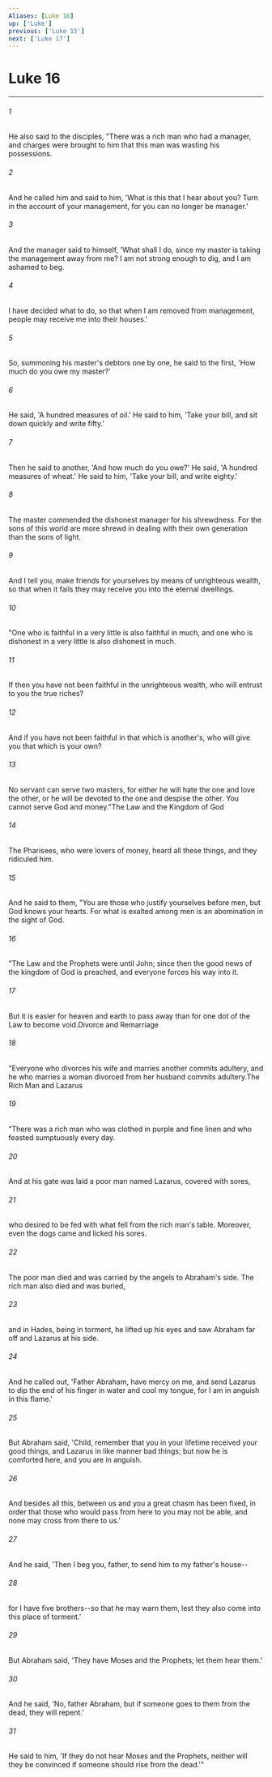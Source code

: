 ```yaml
---
Aliases: [Luke 16]
up: ['Luke']
previous: ['Luke 15']
next: ['Luke 17']
---
```

# Luke 16
***



###### 1 
He also said to the disciples, "There was a rich man who had a manager, and charges were brought to him that this man was wasting his possessions. 

###### 2 
And he called him and said to him, 'What is this that I hear about you? Turn in the account of your management, for you can no longer be manager.' 

###### 3 
And the manager said to himself, 'What shall I do, since my master is taking the management away from me? I am not strong enough to dig, and I am ashamed to beg. 

###### 4 
I have decided what to do, so that when I am removed from management, people may receive me into their houses.' 

###### 5 
So, summoning his master's debtors one by one, he said to the first, 'How much do you owe my master?' 

###### 6 
He said, 'A hundred measures of oil.' He said to him, 'Take your bill, and sit down quickly and write fifty.' 

###### 7 
Then he said to another, 'And how much do you owe?' He said, 'A hundred measures of wheat.' He said to him, 'Take your bill, and write eighty.' 

###### 8 
The master commended the dishonest manager for his shrewdness. For the sons of this world are more shrewd in dealing with their own generation than the sons of light. 

###### 9 
And I tell you, make friends for yourselves by means of unrighteous wealth, so that when it fails they may receive you into the eternal dwellings. 

###### 10 
"One who is faithful in a very little is also faithful in much, and one who is dishonest in a very little is also dishonest in much. 

###### 11 
If then you have not been faithful in the unrighteous wealth, who will entrust to you the true riches? 

###### 12 
And if you have not been faithful in that which is another's, who will give you that which is your own? 

###### 13 
No servant can serve two masters, for either he will hate the one and love the other, or he will be devoted to the one and despise the other. You cannot serve God and money."The Law and the Kingdom of God 

###### 14 
The Pharisees, who were lovers of money, heard all these things, and they ridiculed him. 

###### 15 
And he said to them, "You are those who justify yourselves before men, but God knows your hearts. For what is exalted among men is an abomination in the sight of God. 

###### 16 
"The Law and the Prophets were until John; since then the good news of the kingdom of God is preached, and everyone forces his way into it. 

###### 17 
But it is easier for heaven and earth to pass away than for one dot of the Law to become void.Divorce and Remarriage 

###### 18 
"Everyone who divorces his wife and marries another commits adultery, and he who marries a woman divorced from her husband commits adultery.The Rich Man and Lazarus 

###### 19 
"There was a rich man who was clothed in purple and fine linen and who feasted sumptuously every day. 

###### 20 
And at his gate was laid a poor man named Lazarus, covered with sores, 

###### 21 
who desired to be fed with what fell from the rich man's table. Moreover, even the dogs came and licked his sores. 

###### 22 
The poor man died and was carried by the angels to Abraham's side. The rich man also died and was buried, 

###### 23 
and in Hades, being in torment, he lifted up his eyes and saw Abraham far off and Lazarus at his side. 

###### 24 
And he called out, 'Father Abraham, have mercy on me, and send Lazarus to dip the end of his finger in water and cool my tongue, for I am in anguish in this flame.' 

###### 25 
But Abraham said, 'Child, remember that you in your lifetime received your good things, and Lazarus in like manner bad things; but now he is comforted here, and you are in anguish. 

###### 26 
And besides all this, between us and you a great chasm has been fixed, in order that those who would pass from here to you may not be able, and none may cross from there to us.' 

###### 27 
And he said, 'Then I beg you, father, to send him to my father's house-- 

###### 28 
for I have five brothers--so that he may warn them, lest they also come into this place of torment.' 

###### 29 
But Abraham said, 'They have Moses and the Prophets; let them hear them.' 

###### 30 
And he said, 'No, father Abraham, but if someone goes to them from the dead, they will repent.' 

###### 31 
He said to him, 'If they do not hear Moses and the Prophets, neither will they be convinced if someone should rise from the dead.'"
